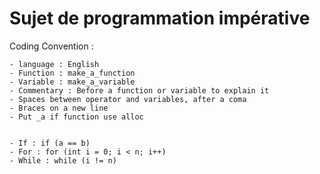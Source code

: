 # Sujet de programmation impérative

Coding Convention :

    - language : English
    - Function : make_a_function
    - Variable : make_a_variable
    - Commentary : Before a function or variable to explain it
    - Spaces between operator and variables, after a coma
    - Braces on a new line
    - Put _a if function use alloc


    - If : if (a == b)
    - For : for (int i = 0; i < n; i++)
    - While : while (i != n)